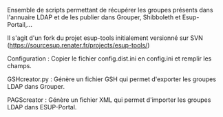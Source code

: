 Ensemble de scripts permettant de récupérer les groupes présents dans l'annuaire LDAP et de les publier dans Grouper, Shibboleth et Esup-Portail,... 

Il s'agit d'un fork du projet esup-tools initialement versionné sur SVN (https://sourcesup.renater.fr/projects/esup-tools/)

Configuration : Copier le fichier config.dist.ini en config.ini et remplir les champs.

GSHcreator.py : Génère un fichier GSH qui permet d'exporter les groupes LDAP dans Grouper. 

PAGScreator : Génère un fichier XML qui permet d'importer les groupes LDAP dans ESUP-Portal.


